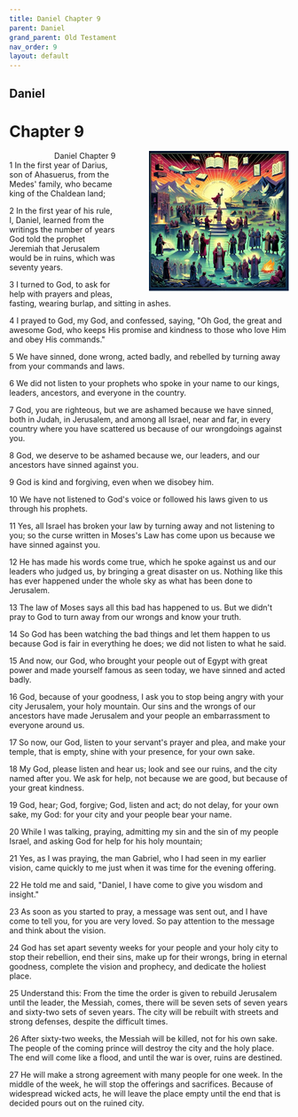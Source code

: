```yaml
---
title: Daniel Chapter 9
parent: Daniel
grand_parent: Old Testament
nav_order: 9
layout: default
---
```


## Daniel

# Chapter 9

<div style="clear: both; text-align: right;">
    <div style="max-width: 50%; height: auto; float: right; margin: 0 0 10px 10px; padding-left: 10%;">
        <img src="/assets/Image/Daniel/500/9.jpg" alt="Daniel Chapter 9" class="chapter-image">
    </div>
    <figcaption style="font-size: 14px; text-align: right;">Daniel Chapter 9</figcaption>
</div>
1 In the first year of Darius, son of Ahasuerus, from the Medes' family, who became king of the Chaldean land;

2 In the first year of his rule, I, Daniel, learned from the writings the number of years God told the prophet Jeremiah that Jerusalem would be in ruins, which was seventy years.

3 I turned to God, to ask for help with prayers and pleas, fasting, wearing burlap, and sitting in ashes.

4 I prayed to God, my God, and confessed, saying, "Oh God, the great and awesome God, who keeps His promise and kindness to those who love Him and obey His commands."

5 We have sinned, done wrong, acted badly, and rebelled by turning away from your commands and laws.

6 We did not listen to your prophets who spoke in your name to our kings, leaders, ancestors, and everyone in the country.

7 God, you are righteous, but we are ashamed because we have sinned, both in Judah, in Jerusalem, and among all Israel, near and far, in every country where you have scattered us because of our wrongdoings against you.

8 God, we deserve to be ashamed because we, our leaders, and our ancestors have sinned against you.

9 God is kind and forgiving, even when we disobey him.

10 We have not listened to God's voice or followed his laws given to us through his prophets.

11 Yes, all Israel has broken your law by turning away and not listening to you; so the curse written in Moses's Law has come upon us because we have sinned against you.

12 He has made his words come true, which he spoke against us and our leaders who judged us, by bringing a great disaster on us. Nothing like this has ever happened under the whole sky as what has been done to Jerusalem.

13 The law of Moses says all this bad has happened to us. But we didn't pray to God to turn away from our wrongs and know your truth.

14 So God has been watching the bad things and let them happen to us because God is fair in everything he does; we did not listen to what he said.

15 And now, our God, who brought your people out of Egypt with great power and made yourself famous as seen today, we have sinned and acted badly.

16 God, because of your goodness, I ask you to stop being angry with your city Jerusalem, your holy mountain. Our sins and the wrongs of our ancestors have made Jerusalem and your people an embarrassment to everyone around us.

17 So now, our God, listen to your servant's prayer and plea, and make your temple, that is empty, shine with your presence, for your own sake.

18 My God, please listen and hear us; look and see our ruins, and the city named after you. We ask for help, not because we are good, but because of your great kindness.

19 God, hear; God, forgive; God, listen and act; do not delay, for your own sake, my God: for your city and your people bear your name.

20 While I was talking, praying, admitting my sin and the sin of my people Israel, and asking God for help for his holy mountain;

21 Yes, as I was praying, the man Gabriel, who I had seen in my earlier vision, came quickly to me just when it was time for the evening offering.

22 He told me and said, "Daniel, I have come to give you wisdom and insight."

23 As soon as you started to pray, a message was sent out, and I have come to tell you, for you are very loved. So pay attention to the message and think about the vision.

24 God has set apart seventy weeks for your people and your holy city to stop their rebellion, end their sins, make up for their wrongs, bring in eternal goodness, complete the vision and prophecy, and dedicate the holiest place.

25 Understand this: From the time the order is given to rebuild Jerusalem until the leader, the Messiah, comes, there will be seven sets of seven years and sixty-two sets of seven years. The city will be rebuilt with streets and strong defenses, despite the difficult times.

26 After sixty-two weeks, the Messiah will be killed, not for his own sake. The people of the coming prince will destroy the city and the holy place. The end will come like a flood, and until the war is over, ruins are destined.

27 He will make a strong agreement with many people for one week. In the middle of the week, he will stop the offerings and sacrifices. Because of widespread wicked acts, he will leave the place empty until the end that is decided pours out on the ruined city.


